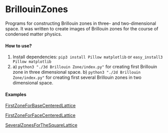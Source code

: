 # BrillouinZones
Programs for constructing Brillouin zones in three- and two-dimensional space. It was written to create images of Brillouin zones for the course of condensed matter physics.

#### How to use?
1. Install dependencies:
`pip3 install Pillow matplotlib` or `easy_install3 Pillow matplotlib`
2. a) `python3 "./3d Brillouin Zone/index.py"` for creating first Brillouin zone in three dimensional space.
b) `python3 "./2d Brillouin Zone/index.py"` for creating first several Brillouin zones in two dimensional space.

#### Examples

[FirstZoneForBaseCenteredLattice](https://raw.githubusercontent.com/hedhyw/BrillouinZones/master/Examples/base_centered.png)

[FirstZoneForFaceCenteredLattice](https://raw.githubusercontent.com/hedhyw/BrillouinZones/master/Examples/face_centered.png)

[SeveralZonesForTheSquareLattice](https://raw.githubusercontent.com/hedhyw/BrillouinZones/master/Examples/square.png)